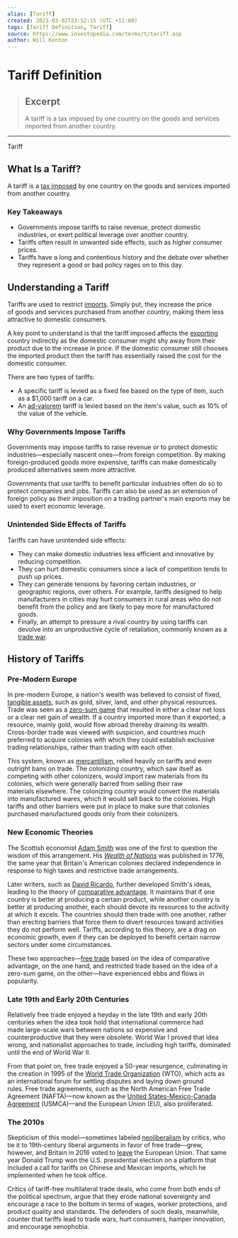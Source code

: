 ```yaml
---
alias: [Tariff]
created: 2021-03-02T23:52:15 (UTC +11:00)
tags: [Tariff Definition, Tariff]
source: https://www.investopedia.com/terms/t/tariff.asp
author: Will Kenton
---
```


# Tariff Definition

> ## Excerpt
> A tariff is a tax imposed by one country on the goods and services imported from another country.

---

Tariff
## What Is a Tariff?

A tariff is a [tax imposed](https://www.investopedia.com/ask/answers/051315/what-are-examples-products-and-companies-rely-protective-tariffs-survive.asp) by one country on the goods and services imported from another country.

### Key Takeaways

-   Governments impose tariffs to raise revenue, protect domestic industries, or exert political leverage over another country.
-   Tariffs often result in unwanted side effects, such as higher consumer prices.
-   Tariffs have a long and contentious history and the debate over whether they represent a good or bad policy rages on to this day.

## Understanding a Tariff

Tariffs are used to restrict [imports](https://www.investopedia.com/terms/i/import.asp). Simply put, they increase the price of goods and services purchased from another country, making them less attractive to domestic consumers.

A key point to understand is that the tariff imposed affects the [exporting](https://www.investopedia.com/terms/e/export.asp) country indirectly as the domestic consumer might shy away from their product due to the increase in price. If the domestic consumer still chooses the imported product then the tariff has essentially raised the cost for the domestic consumer.

There are two types of tariffs:

-   A specific tariff is levied as a fixed fee based on the type of item, such as a $1,000 tariff on a car.
-   An [ad-valorem](https://www.investopedia.com/terms/a/advaloremtax.asp) tariff is levied based on the item's value, such as 10% of the value of the vehicle.

### Why Governments Impose Tariffs

Governments may impose tariffs to raise revenue or to protect domestic industries—especially nascent ones—from foreign competition. By making foreign-produced goods more expensive, tariffs can make domestically produced alternatives seem more attractive.

Governments that use tariffs to benefit particular industries often do so to protect companies and jobs. Tariffs can also be used as an extension of foreign policy as their imposition on a trading partner's main exports may be used to exert economic leverage.

### Unintended Side Effects of Tariffs

Tariffs can have unintended side effects:

-   They can make domestic industries less efficient and innovative by reducing competition.
-   They can hurt domestic consumers since a lack of competition tends to push up prices.
-   They can generate tensions by favoring certain industries, or geographic regions, over others. For example, tariffs designed to help manufacturers in cities may hurt consumers in rural areas who do not benefit from the policy and are likely to pay more for manufactured goods.
-   Finally, an attempt to pressure a rival country by using tariffs can devolve into an unproductive cycle of retaliation, commonly known as a [trade war](https://www.investopedia.com/terms/t/trade-war.asp).

## History of Tariffs

### Pre-Modern Europe

In pre-modern Europe, a nation's wealth was believed to consist of fixed, [tangible assets](https://www.investopedia.com/terms/t/tangibleasset.asp), such as gold, silver, land, and other physical resources. Trade was seen as a [zero-sum game](https://www.investopedia.com/terms/z/zero-sumgame.asp) that resulted in either a clear net loss or a clear net gain of wealth. If a country imported more than it exported, a resource, mainly gold, would flow abroad thereby draining its wealth. Cross-border trade was viewed with suspicion, and countries much preferred to acquire colonies with which they could establish exclusive trading relationships, rather than trading with each other. 

This system, known as [mercantilism](https://www.investopedia.com/terms/m/mercantilism.asp), relied heavily on tariffs and even outright bans on trade. The colonizing country, which saw itself as competing with other colonizers, would import raw materials from its colonies, which were generally barred from selling their raw materials elsewhere. The colonizing country would convert the materials into manufactured wares, which it would sell back to the colonies. High tariffs and other barriers were put in place to make sure that colonies purchased manufactured goods only from their colonizers. 

### New Economic Theories

The Scottish economist [Adam Smith](https://www.investopedia.com/updates/adam-smith-economics/) was one of the first to question the wisdom of this arrangement. His [_Wealth of Nations_](https://www.investopedia.com/updates/adam-smith-wealth-of-nations/) was published in 1776, the same year that Britain's American colonies declared independence in response to high taxes and restrictive trade arrangements.

Later writers, such as [David Ricardo](https://www.investopedia.com/terms/d/david-ricardo.asp), further developed Smith's ideas, leading to the theory of [comparative advantage](https://www.investopedia.com/terms/c/comparativeadvantage.asp). It maintains that if one country is better at producing a certain product, while another country is better at producing another, each should devote its resources to the activity at which it excels. The countries should then trade with one another, rather than erecting barriers that force them to divert resources toward activities they do not perform well. Tariffs, according to this theory, are a drag on economic growth, even if they can be deployed to benefit certain narrow sectors under some circumstances.

These two approaches—[free trade](https://www.investopedia.com/terms/f/free-trade.asp) based on the idea of comparative advantage, on the one hand, and restricted trade based on the idea of a zero-sum game, on the other—have experienced ebbs and flows in popularity.

### Late 19th and Early 20th Centuries

Relatively free trade enjoyed a heyday in the late 19th and early 20th centuries when the idea took hold that international commerce had made large-scale wars between nations so expensive and counterproductive that they were obsolete. World War I proved that idea wrong, and nationalist approaches to trade, including high tariffs, dominated until the end of World War II.

From that point on, free trade enjoyed a 50-year resurgence, culminating in the creation in 1995 of the [World Trade Organization](https://www.investopedia.com/terms/w/wto.asp) (WTO), which acts as an international forum for settling disputes and laying down ground rules. Free trade agreements, such as the North American Free Trade Agreement (NAFTA)—now known as the [United States-Mexico-Canada Agreement](https://www.investopedia.com/usmca-4582387) (USMCA)—and the European Union (EU), also proliferated.

### The 2010s

Skepticism of this model—sometimes labeled [neoliberalism](https://www.investopedia.com/terms/n/neoliberalism.asp) by critics, who tie it to 19th-century liberal arguments in favor of free trade—grew, however, and Britain in 2016 voted to [leave](https://www.investopedia.com/terms/b/brexit.asp) the European Union. That same year Donald Trump won the U.S. presidential election on a platform that included a call for tariffs on Chinese and Mexican imports, which he implemented when he took office.

Critics of tariff-free multilateral trade deals, who come from both ends of the political spectrum, argue that they erode national sovereignty and encourage a race to the bottom in terms of wages, worker protections, and product quality and standards. The defenders of such deals, meanwhile, counter that tariffs lead to trade wars, hurt consumers, hamper innovation, and encourage xenophobia.
